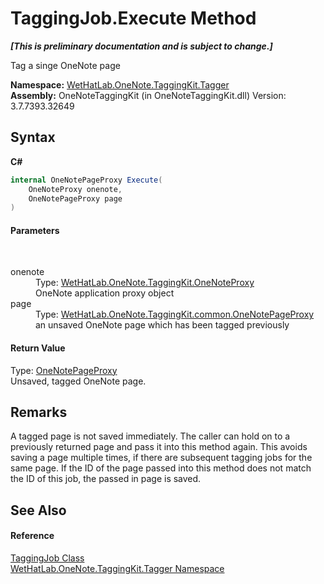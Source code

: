 # TaggingJob.Execute Method 
 _**\[This is preliminary documentation and is subject to change.\]**_

Tag a singe OneNote page

**Namespace:**&nbsp;<a href="bf353949-2ab8-bf1a-9a78-ce64949f480c.md">WetHatLab.OneNote.TaggingKit.Tagger</a><br />**Assembly:**&nbsp;OneNoteTaggingKit (in OneNoteTaggingKit.dll) Version: 3.7.7393.32649

## Syntax

**C#**<br />
``` C#
internal OneNotePageProxy Execute(
	OneNoteProxy onenote,
	OneNotePageProxy page
)
```


#### Parameters
&nbsp;<dl><dt>onenote</dt><dd>Type: <a href="a46a793f-b110-250f-657a-ecb64aa3bbf7.md">WetHatLab.OneNote.TaggingKit.OneNoteProxy</a><br />OneNote application proxy object</dd><dt>page</dt><dd>Type: <a href="29ddbe8b-c1cb-4253-2f88-8d4aea757b89.md">WetHatLab.OneNote.TaggingKit.common.OneNotePageProxy</a><br />an unsaved OneNote page which has been tagged previously</dd></dl>

#### Return Value
Type: <a href="29ddbe8b-c1cb-4253-2f88-8d4aea757b89.md">OneNotePageProxy</a><br />Unsaved, tagged OneNote page.

## Remarks
A tagged page is not saved immediately. The caller can hold on to a previously returned page and pass it into this method again. This avoids saving a page multiple times, if there are subsequent tagging jobs for the same page. If the ID of the page passed into this method does not match the ID of this job, the passed in page is saved.

## See Also


#### Reference
<a href="447270ca-da51-967b-5344-b56c928c5068.md">TaggingJob Class</a><br /><a href="bf353949-2ab8-bf1a-9a78-ce64949f480c.md">WetHatLab.OneNote.TaggingKit.Tagger Namespace</a><br />